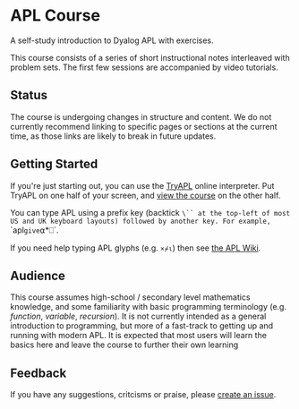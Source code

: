 # APL Course
A self-study introduction to Dyalog APL with exercises.

This course consists of a series of short instructional notes interleaved with problem sets. The first few sessions are accompanied by video tutorials.

## Status
The course is undergoing changes in structure and content. We do not currently recommend linking to specific pages or sections at the current time, as those links are likely to break in future updates.

## Getting Started
If you're just starting out, you can use the [TryAPL](https://tryapl.org) online interpreter. Put TryAPL on one half of your screen, and [view the course](https://course.dyalog.com) on the other half.

You can type APL using a prefix key (backtick `\`` at the top-left of most US and UK keyboard layouts) followed by another key. For example, `\`apl` give `⍺*⎕`.

If you need help typing APL glyphs (e.g. `×⌿⍳`) then see [the APL Wiki](https://aplwiki.com/wiki/Typing_glyphs).

## Audience
This course assumes high-school / secondary level mathematics knowledge, and some familiarity with basic programming terminology (e.g. *function*, *variable*, *recursion*). It is not currently intended as a general introduction to programming, but more of a fast-track to getting up and running with modern APL. It is expected that most users will learn the basics here and leave the course to further their own learning 

## Feedback
If you have any suggestions, critcisms or praise, please [create an issue](https://github.com/Dyalog/APLCourse/issues/new).